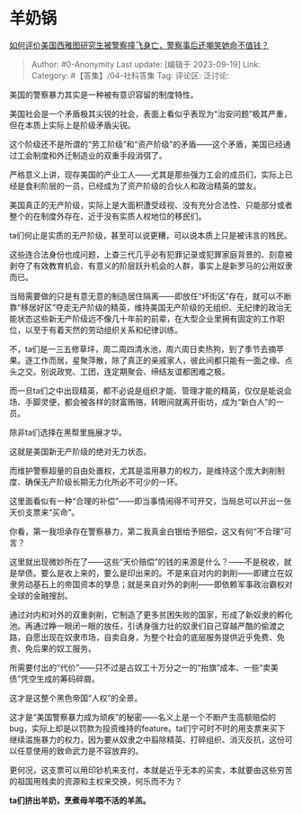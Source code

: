 # 羊奶锅
[如何评价美国西雅图研究生被警察撞飞身亡，警察事后还嘲笑她命不值钱？](https://www.zhihu.com/question/622176989/answer/3217041135)

> Author: #0-Anonymity
> Last update: [编辑于 2023-09-19]
> Link:
> Category:  #【答集】/04-社科答集 
> Tag:
> 评论区:
> 泛讨论:

美国的警察暴力其实是一种被有意识容留的制度特性。

美国社会是一个矛盾极其尖锐的社会，表面上看似乎表现为“治安问题”极其严重，但在本质上实际上是阶级矛盾尖锐。

这个阶级还不是所谓的“劳工阶级”和“资产阶级”的矛盾——这个矛盾，美国已经通过工会制度和外迁制造业的双重手段消弭了。

严格意义上讲，现存美国的产业工人——尤其是那些强力工会的成员们，实际上已经是食利阶层的一员，已经成为了资产阶级的合伙人和政治精英的盟友。

美国真正的无产阶级，实际上是大面积遭受歧视、没有充分合法性、只能部分或者整个的在制度外存在、近于没有实质人权地位的移民们。

ta们何止是实质的无产阶级，甚至可以说更糟，可以说本质上只是被讳言的贱民。

这些连合法身份也成问题，上查三代几乎必有犯罪记录或犯罪家庭背景的、刻意被剥夺了有效教育机会、有意义的阶层跃升机会的人群，事实上是新罗马的公用奴隶而已。

当局需要做的只是有意无意的制造居住隔离——即放任“坏街区”存在，就可以不断靠“移居好区”夺走无产阶级的精英，维持美国无产阶级的无组织、无纪律的政治无能状态这些新无产阶级远不像几十年前的前辈，在大型企业里拥有固定的工作职位，以至于有着天然的劳动组织关系和纪律训练。

不，ta们是一三五修草坪，周二周四清水池，周六周日卖热狗，到了季节去摘苹果。逐工作而居，星聚萍散，除了真正的亲戚家人，彼此间都只能有一面之缘、点头之交。别说政党、工团，连定期聚会、缔结友谊都困难之极。

而一旦ta们之中出现精英，都不必说是组织才能、管理才能的精英，仅仅是能说会场、手脚灵便，都会被各样的财富贿赂，转眼间就离开街坊，成为“新白人”的一员。

除非ta们选择在黑帮里施展才华。

这就是美国新无产阶级的绝对无力状态。

而维护警察超量的自由处置权，尤其是滥用暴力的权力，是维持这个庞大剥削制度、确保无产阶级长期无力化所必不可少的一环。

这里面看似有一种“合理的补偿”——即当事情闹得不可开交，当局总可以开出一张天价支票来“买命”。

你看，第一我坦承存在警察暴力，第二我真金白银给予赔偿，这又有何“不合理”可言？

这里就出现微妙所在了——这些“天价赔偿”的钱的来源是什么？——不是税收，就是举债。要么是收上来的，要么是印出来的。不是来自对内的剥削——即建立在奴隶劳动基石上的帝国资本的孳息；就是来自对外的剥削——即依赖军事政治霸权对全球的金融搜刮。

通过对内和对外的双重剥削，它制造了更多贫困失败的国家，形成了新奴隶的孵化池。再通过睁一眼闭一眼的放任，引诱身强力壮的奴隶们自己穿越严酷的偷渡之路，自愿出现在奴隶市场，自卖自身，为整个社会的底层服务提供近乎免费、免责、免后果的奴工服务。

所需要付出的“代价”——只不过是占奴工十万分之一的“抬旗”成本、一些“卖美债”凭空生成的筹码碎屑。

这才是这整个黑色帝国“人权”的全景。

这才是“美国警察暴力成为顽疾”的秘密——名义上是一个不断产生高额赔偿的bug，实际上却是以罚款为投资维持的feature。ta们宁可时不时的用支票来买下继续滥施暴力的权力，因为要从奴隶之中翦除精英、打碎组织、消灭反抗，这份可以任意使用的致命武力是不容放弃的。

更何况，这支票可以用印钞机来支付，本就是近乎无本的买卖，本就要由这些穷苦的祖国用贱卖的资源和主权来交换，何乐而不为？

**ta们挤出羊奶，烹煮母羊喂不活的羊羔。**